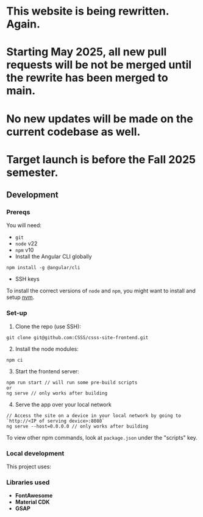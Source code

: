 # This website is being rewritten. Again.
# Starting May 2025, all new pull requests will be not be merged until the rewrite has been merged to main.
# No new updates will be made on the current codebase as well.
# Target launch is before the Fall 2025 semester.

## Development

### Prereqs
You will need:
- `git`
- `node` v22
- `npm` v10
- Install the Angular CLI globally
```
npm install -g @angular/cli
```
- SSH keys

To install the correct versions of `node` and `npm`, you might want to install and setup [nvm](https://github.com/nvm-sh/nvm).

### Set-up
1. Clone the repo (use SSH):
```
git clone git@github.com:CSSS/csss-site-frontend.git
```
2. Install the node modules:
```
npm ci
```

3. Start the frontend server:
```
npm run start // will run some pre-build scripts
or
ng serve // only works after building
```

4. Serve the app over your local network
```
// Access the site on a device in your local network by going to `http://<IP of serving device>:8080`
ng serve --host=0.0.0.0 // only works after building
```

To view other npm commands, look at `package.json` under the "scripts" key.
### Local development
This project uses:

### Libraries used
* **FontAwesome**
* **Material CDK**
* **GSAP**
